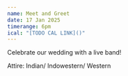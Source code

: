 ```yaml
---
name: Meet and Greet
date: 17 Jan 2025
timerange: 6pm
ical: "[TODO CAL LINK]()"
---
```

Celebrate our wedding with a live band!

Attire: Indian/ Indowestern/ Western